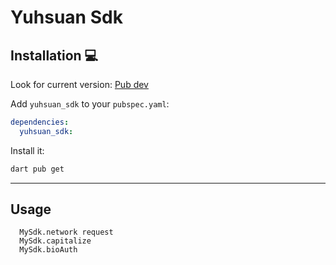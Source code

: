 # Yuhsuan Sdk

## Installation 💻

Look for current version:
[Pub dev](https://pub.dev/packages/yuhsuan_sdk)

Add `yuhsuan_sdk` to your `pubspec.yaml`:

```yaml
dependencies:
  yuhsuan_sdk:
```

Install it:

```sh
dart pub get
```

---

## Usage
```
  MySdk.network request
  MySdk.capitalize
  MySdk.bioAuth
```



